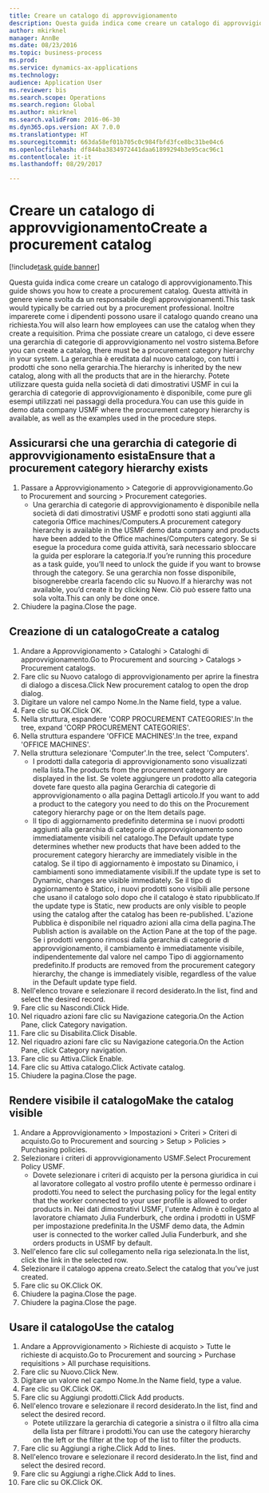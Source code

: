```yaml
--- 
title: Creare un catalogo di approvvigionamento
description: Questa guida indica come creare un catalogo di approvvigionamento.
author: mkirknel
manager: AnnBe
ms.date: 08/23/2016
ms.topic: business-process
ms.prod: 
ms.service: dynamics-ax-applications
ms.technology: 
audience: Application User
ms.reviewer: bis
ms.search.scope: Operations
ms.search.region: Global
ms.author: mkirknel
ms.search.validFrom: 2016-06-30
ms.dyn365.ops.version: AX 7.0.0
ms.translationtype: HT
ms.sourcegitcommit: 663da58ef01b705c0c984fbfd3fce8bc31be04c6
ms.openlocfilehash: df844ba3834972441daa61899294b3e95cac96c1
ms.contentlocale: it-it
ms.lasthandoff: 08/29/2017

---
```

# <a name="create-a-procurement-catalog"></a><span data-ttu-id="da90d-103">Creare un catalogo di approvvigionamento</span><span class="sxs-lookup"><span data-stu-id="da90d-103">Create a procurement catalog</span></span>

[!include[task guide banner](../../includes/task-guide-banner.md)]

<span data-ttu-id="da90d-104">Questa guida indica come creare un catalogo di approvvigionamento.</span><span class="sxs-lookup"><span data-stu-id="da90d-104">This guide shows you how to create a procurement catalog.</span></span> <span data-ttu-id="da90d-105">Questa attività in genere viene svolta da un responsabile degli approvvigionamenti.</span><span class="sxs-lookup"><span data-stu-id="da90d-105">This task would typically be carried out by a procurement professional.</span></span> <span data-ttu-id="da90d-106">Inoltre imparerete come i dipendenti possono usare il catalogo quando creano una richiesta.</span><span class="sxs-lookup"><span data-stu-id="da90d-106">You will also learn how employees can use the catalog when they create a requisition.</span></span> <span data-ttu-id="da90d-107">Prima che possiate creare un catalogo, ci deve essere una gerarchia di categorie di approvvigionamento nel vostro sistema.</span><span class="sxs-lookup"><span data-stu-id="da90d-107">Before you can create a catalog, there must be a procurement category hierarchy in your system.</span></span> <span data-ttu-id="da90d-108">La gerarchia è ereditata dal nuovo catalogo, con tutti i prodotti che sono nella gerarchia.</span><span class="sxs-lookup"><span data-stu-id="da90d-108">The hierarchy is inherited by the new catalog, along with all the products that are in the hierarchy.</span></span> <span data-ttu-id="da90d-109">Potete utilizzare questa guida nella società di dati dimostrativi USMF in cui la gerarchia di categorie di approvvigionamento è disponibile, come pure gli esempi utilizzati nei passaggi della procedura.</span><span class="sxs-lookup"><span data-stu-id="da90d-109">You can use this guide in demo data company USMF where the procurement category hierarchy is available, as well as the examples used in the procedure steps.</span></span>


## <a name="ensure-that-a-procurement-category-hierarchy-exists"></a><span data-ttu-id="da90d-110">Assicurarsi che una gerarchia di categorie di approvvigionamento esista</span><span class="sxs-lookup"><span data-stu-id="da90d-110">Ensure that a procurement category hierarchy exists</span></span>
1. <span data-ttu-id="da90d-111">Passare a Approvvigionamento > Categorie di approvvigionamento.</span><span class="sxs-lookup"><span data-stu-id="da90d-111">Go to Procurement and sourcing > Procurement categories.</span></span>
    * <span data-ttu-id="da90d-112">Una gerarchia di categorie di approvvigionamento è disponibile nella società di dati dimostrativi USMF e prodotti sono stati aggiunti alla categoria Office machines/Computers.</span><span class="sxs-lookup"><span data-stu-id="da90d-112">A procurement category hierarchy is available in the USMF demo data company and products have been added to the Office machines/Computers category.</span></span> <span data-ttu-id="da90d-113">Se si esegue la procedura come guida attività, sarà necessario sbloccare la guida per esplorare la categoria.</span><span class="sxs-lookup"><span data-stu-id="da90d-113">If you’re running this procedure as a task guide, you’ll need to unlock the guide if you want to browse through the category.</span></span> <span data-ttu-id="da90d-114">Se una gerarchia non fosse disponibile, bisognerebbe crearla facendo clic su Nuovo.</span><span class="sxs-lookup"><span data-stu-id="da90d-114">If a hierarchy was not available, you’d create it by clicking New.</span></span> <span data-ttu-id="da90d-115">Ciò può essere fatto una sola volta.</span><span class="sxs-lookup"><span data-stu-id="da90d-115">This can only be done once.</span></span>  
2. <span data-ttu-id="da90d-116">Chiudere la pagina.</span><span class="sxs-lookup"><span data-stu-id="da90d-116">Close the page.</span></span>

## <a name="create-a-catalog"></a><span data-ttu-id="da90d-117">Creazione di un catalogo</span><span class="sxs-lookup"><span data-stu-id="da90d-117">Create a catalog</span></span>
1. <span data-ttu-id="da90d-118">Andare a Approvvigionamento > Cataloghi > Cataloghi di approvvigionamento.</span><span class="sxs-lookup"><span data-stu-id="da90d-118">Go to Procurement and sourcing > Catalogs > Procurement catalogs.</span></span>
2. <span data-ttu-id="da90d-119">Fare clic su Nuovo catalogo di approvvigionamento per aprire la finestra di dialogo a discesa.</span><span class="sxs-lookup"><span data-stu-id="da90d-119">Click New procurement catalog to open the drop dialog.</span></span>
3. <span data-ttu-id="da90d-120">Digitare un valore nel campo Nome.</span><span class="sxs-lookup"><span data-stu-id="da90d-120">In the Name field, type a value.</span></span>
4. <span data-ttu-id="da90d-121">Fare clic su OK.</span><span class="sxs-lookup"><span data-stu-id="da90d-121">Click OK.</span></span>
5. <span data-ttu-id="da90d-122">Nella struttura, espandere 'CORP PROCUREMENT CATEGORIES'.</span><span class="sxs-lookup"><span data-stu-id="da90d-122">In the tree, expand 'CORP PROCUREMENT CATEGORIES'.</span></span>
6. <span data-ttu-id="da90d-123">Nella struttura espandere 'OFFICE MACHINES'.</span><span class="sxs-lookup"><span data-stu-id="da90d-123">In the tree, expand 'OFFICE MACHINES'.</span></span>
7. <span data-ttu-id="da90d-124">Nella struttura selezionare 'Computer'.</span><span class="sxs-lookup"><span data-stu-id="da90d-124">In the tree, select 'Computers'.</span></span>
    * <span data-ttu-id="da90d-125">I prodotti dalla categoria di approvvigionamento sono visualizzati nella lista.</span><span class="sxs-lookup"><span data-stu-id="da90d-125">The products from the procurement category are displayed in the list.</span></span> <span data-ttu-id="da90d-126">Se volete aggiungere un prodotto alla categoria dovete fare questo alla pagina Gerarchia di categorie di approvvigionamento o alla pagina Dettagli articolo.</span><span class="sxs-lookup"><span data-stu-id="da90d-126">If you want to add a product to the category you need to do this on the Procurement category hierarchy page or on the Item details page.</span></span>  
    * <span data-ttu-id="da90d-127">Il tipo di aggiornamento predefinito determina se i nuovi prodotti aggiunti alla gerarchia di categorie di approvvigionamento sono immediatamente visibili nel catalogo.</span><span class="sxs-lookup"><span data-stu-id="da90d-127">The Default update type determines whether new products that have been added to the procurement category hierarchy are immediately visible in the catalog.</span></span> <span data-ttu-id="da90d-128">Se il tipo di aggiornamento è impostato su Dinamico, i cambiamenti sono immediatamente visibili.</span><span class="sxs-lookup"><span data-stu-id="da90d-128">If the update type is set to Dynamic, changes are visible immediately.</span></span> <span data-ttu-id="da90d-129">Se il tipo di aggiornamento è Statico, i nuovi prodotti sono visibili alle persone che usano il catalogo solo dopo che il catalogo è stato ripubblicato.</span><span class="sxs-lookup"><span data-stu-id="da90d-129">If the update type is Static, new products are only visible to people using the catalog after the catalog has been re-published.</span></span> <span data-ttu-id="da90d-130">L'azione Pubblica è disponibile nel riquadro azioni alla cima della pagina.</span><span class="sxs-lookup"><span data-stu-id="da90d-130">The Publish action is available on the Action Pane at the top of the page.</span></span> <span data-ttu-id="da90d-131">Se i prodotti vengono rimossi dalla gerarchia di categorie di approvvigionamento, il cambiamento è immediatamente visibile, indipendentemente dal valore nel campo Tipo di aggiornamento predefinito.</span><span class="sxs-lookup"><span data-stu-id="da90d-131">If products are removed from the procurement category hierarchy, the change is immediately visible, regardless of the value in the Default update type field.</span></span>  
8. <span data-ttu-id="da90d-132">Nell'elenco trovare e selezionare il record desiderato.</span><span class="sxs-lookup"><span data-stu-id="da90d-132">In the list, find and select the desired record.</span></span>
9. <span data-ttu-id="da90d-133">Fare clic su Nascondi.</span><span class="sxs-lookup"><span data-stu-id="da90d-133">Click Hide.</span></span>
10. <span data-ttu-id="da90d-134">Nel riquadro azioni fare clic su Navigazione categoria.</span><span class="sxs-lookup"><span data-stu-id="da90d-134">On the Action Pane, click Category navigation.</span></span>
11. <span data-ttu-id="da90d-135">Fare clic su Disabilita.</span><span class="sxs-lookup"><span data-stu-id="da90d-135">Click Disable.</span></span>
12. <span data-ttu-id="da90d-136">Nel riquadro azioni fare clic su Navigazione categoria.</span><span class="sxs-lookup"><span data-stu-id="da90d-136">On the Action Pane, click Category navigation.</span></span>
13. <span data-ttu-id="da90d-137">Fare clic su Attiva.</span><span class="sxs-lookup"><span data-stu-id="da90d-137">Click Enable.</span></span>
14. <span data-ttu-id="da90d-138">Fare clic su Attiva catalogo.</span><span class="sxs-lookup"><span data-stu-id="da90d-138">Click Activate catalog.</span></span>
15. <span data-ttu-id="da90d-139">Chiudere la pagina.</span><span class="sxs-lookup"><span data-stu-id="da90d-139">Close the page.</span></span>

## <a name="make-the-catalog-visible"></a><span data-ttu-id="da90d-140">Rendere visibile il catalogo</span><span class="sxs-lookup"><span data-stu-id="da90d-140">Make the catalog visible</span></span>
1. <span data-ttu-id="da90d-141">Andare a Approvvigionamento > Impostazioni > Criteri > Criteri di acquisto.</span><span class="sxs-lookup"><span data-stu-id="da90d-141">Go to Procurement and sourcing > Setup > Policies > Purchasing policies.</span></span>
2. <span data-ttu-id="da90d-142">Selezionare i criteri di approvvigionamento USMF.</span><span class="sxs-lookup"><span data-stu-id="da90d-142">Select Procurement Policy USMF.</span></span>
    * <span data-ttu-id="da90d-143">Dovete selezionare i criteri di acquisto per la persona giuridica in cui al lavoratore collegato al vostro profilo utente è permesso ordinare i prodotti.</span><span class="sxs-lookup"><span data-stu-id="da90d-143">You need to select the purchasing policy for the legal entity that the worker connected to your user profile is allowed to order products in.</span></span> <span data-ttu-id="da90d-144">Nei dati dimostrativi USMF, l'utente Admin è collegato al lavoratore chiamato Julia Funderburk, che ordina i prodotti in USMF per impostazione predefinita.</span><span class="sxs-lookup"><span data-stu-id="da90d-144">In the USMF demo data, the Admin user is connected to the worker called Julia Funderburk, and she orders products in USMF by default.</span></span>  
3. <span data-ttu-id="da90d-145">Nell'elenco fare clic sul collegamento nella riga selezionata.</span><span class="sxs-lookup"><span data-stu-id="da90d-145">In the list, click the link in the selected row.</span></span>
4. <span data-ttu-id="da90d-146">Selezionare il catalogo appena creato.</span><span class="sxs-lookup"><span data-stu-id="da90d-146">Select the catalog that you’ve just created.</span></span>
5. <span data-ttu-id="da90d-147">Fare clic su OK.</span><span class="sxs-lookup"><span data-stu-id="da90d-147">Click OK.</span></span>
6. <span data-ttu-id="da90d-148">Chiudere la pagina.</span><span class="sxs-lookup"><span data-stu-id="da90d-148">Close the page.</span></span>
7. <span data-ttu-id="da90d-149">Chiudere la pagina.</span><span class="sxs-lookup"><span data-stu-id="da90d-149">Close the page.</span></span>

## <a name="use-the-catalog"></a><span data-ttu-id="da90d-150">Usare il catalogo</span><span class="sxs-lookup"><span data-stu-id="da90d-150">Use the catalog</span></span>
1. <span data-ttu-id="da90d-151">Andare a Approvvigionamento > Richieste di acquisto > Tutte le richieste di acquisto.</span><span class="sxs-lookup"><span data-stu-id="da90d-151">Go to Procurement and sourcing > Purchase requisitions > All purchase requisitions.</span></span>
2. <span data-ttu-id="da90d-152">Fare clic su Nuovo.</span><span class="sxs-lookup"><span data-stu-id="da90d-152">Click New.</span></span>
3. <span data-ttu-id="da90d-153">Digitare un valore nel campo Nome.</span><span class="sxs-lookup"><span data-stu-id="da90d-153">In the Name field, type a value.</span></span>
4. <span data-ttu-id="da90d-154">Fare clic su OK.</span><span class="sxs-lookup"><span data-stu-id="da90d-154">Click OK.</span></span>
5. <span data-ttu-id="da90d-155">Fare clic su Aggiungi prodotti.</span><span class="sxs-lookup"><span data-stu-id="da90d-155">Click Add products.</span></span>
6. <span data-ttu-id="da90d-156">Nell'elenco trovare e selezionare il record desiderato.</span><span class="sxs-lookup"><span data-stu-id="da90d-156">In the list, find and select the desired record.</span></span>
    * <span data-ttu-id="da90d-157">Potete utilizzare la gerarchia di categorie a sinistra o il filtro alla cima della lista per filtrare i prodotti.</span><span class="sxs-lookup"><span data-stu-id="da90d-157">You can use the category hierarchy on the left or the filter at the top of the list to filter the products.</span></span>  
7. <span data-ttu-id="da90d-158">Fare clic su Aggiungi a righe.</span><span class="sxs-lookup"><span data-stu-id="da90d-158">Click Add to lines.</span></span>
8. <span data-ttu-id="da90d-159">Nell'elenco trovare e selezionare il record desiderato.</span><span class="sxs-lookup"><span data-stu-id="da90d-159">In the list, find and select the desired record.</span></span>
9. <span data-ttu-id="da90d-160">Fare clic su Aggiungi a righe.</span><span class="sxs-lookup"><span data-stu-id="da90d-160">Click Add to lines.</span></span>
10. <span data-ttu-id="da90d-161">Fare clic su OK.</span><span class="sxs-lookup"><span data-stu-id="da90d-161">Click OK.</span></span>


